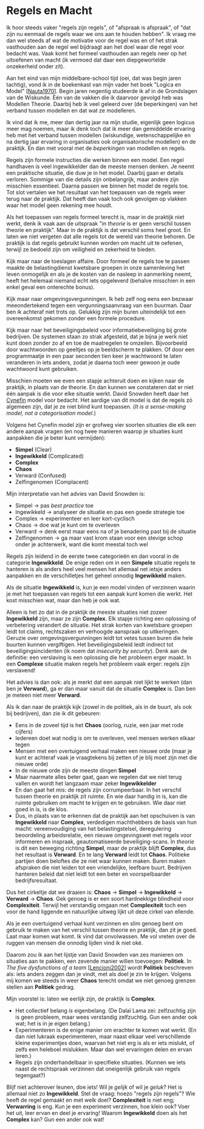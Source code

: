 # Regels en Macht

Ik hoor steeds vaker "regels zijn regels", of "afspraak is afspraak", of "dat zijn nu eenmaal de regels waar we ons aan te houden hebben". Ik vraag me dan wel steeds af wat de motivatie voor de regel was en of het strak vasthouden aan de regel wel bijdraagt aan het doel waar die regel voor bedacht was. Vaak komt het formeel vasthouden aan regels neer op het uitoefenen van macht (ik vermoed dat daar een diepgewortelde onzekerheid onder zit).

Aan het eind van mijn middelbare-school tijd (oei, dat was begin jaren tachtig), vond ik in de boekenkast van mijn vader het boek "Logica en Model" [[Nauta1970](#!bib@bibliography.json)]. Begin jaren negentig studeerde ik af in de Grondslagen van de Wiskunde. Één van de vakken die ik daarvoor gevolgd heb was Modellen Theorie. Daarbij heb ik veel geleerd over (de beperkingen) van het verband tussen modellen en dat wat ze modelleren.

Ik vind dat ik me, meer dan dertig jaar na mijn studie, eigenlijk geen logicus meer mag noemen, maar ik denk toch dat ik meer dan gemiddelde ervaring heb met het verband tussen modellen (wiskundige, wetenschappelijke en na dertig jaar ervaring in organisaties ook organisatorische modellen) en de praktijk. En dan met vooral met de *beperkingen* van modellen en regels.

Regels zijn formele instructies die werken binnen een model. Een regel handhaven is veel ingewikkelder dan de meeste mensen denken. Je neemt een praktische situatie, die duw je in het model. Daarbij gaan er details verloren. Sommige van die details zijn onbelangrijk, maar andere zijn misschien essentieel. Daarna passen we binnen het model de regels toe. Tot slot vertalen we het resultaat van het toepassen van de regels weer terug naar de praktijk. Dat heeft dan vaak toch ook gevolgen op vlakken waar het model geen rekening mee houdt.

Als het toepassen van regels formeel terecht is, maar in de praktijk niet werkt, denk ik vaak aan de uitspraak "in *theorie* is er geen verschil tussen theorie en praktijk". Maar in de praktijk is dat verschil soms heel groot. En laten we niet vergeten dat alle regels tot de wereld van theorie behoren. De praktijk is dat regels gebruikt kunnen worden om macht uit te oefenen, terwijl ze bedoeld zijn om veiligheid en zekerheid te bieden.

Kijk maar naar de toeslagen affaire. Door formeel de regels toe te passen maakte de belastingdienst kwetsbare groepen in onze samenleving het leven onmogelijk en als je de kosten van de nasleep in aanmerking neemt, heeft het helemaal niemand echt iets opgeleverd (behalve misschien in een enkel geval een onterechte bonus).

Kijk maar naar omgevingsvergunningen. Ik heb zelf nog eens een bezwaar meeondertekend tegen een vergunningsaanvraag van een buurman. Daar ben ik achteraf niet trots op. Gelukkig zijn mijn buren uiteindelijk tot een overeenkomst gekomen zonder een formele procedure.

Kijk maar naar het beveiligingsbeleid voor infor­matie­beveiliging bij grote bedrijven. De systemen staan zo strak afgesteld, dat je bijna je werk niet kunt doen zonder zo af en toe de maatregelen te omzeilen. Bijvoorbeeld door wachtwoorden op geeltjes op je beeldscherm te plakken. Of door een programmaatje in een paar seconden tien keer je wachtwoord te laten veranderen in iets anders, zodat je daarna toch weer gewoon je oude wachtwoord kunt gebruiken.

Misschien moeten we even een stapje achteruit doen en kijken naar de praktijk, in plaats van de theorie. En dan kunnen we constateren dat er niet één aanpak is die voor elke situatie werkt. David Snowden heeft daar het [Cynefin](https://www.youtube.com/watch?v=N7oz366X0-8&t=140s) model voor bedacht. Het aardige van dit model is dat de regels zó algemeen zijn, dat je ze niet blind kunt toepassen. (*It is a sense-making model, not a categorisation model*.)

Volgens het Cynefin model zijn er grofweg vier soorten situaties die elk een andere aanpak vragen (en nog twee manieren waarop je situaties kunt aanpakken die je beter kunt vermijden):

* **Simpel** (Clear)
* **Ingewikkeld** (Complicated)
* **Complex**
* **Chaos**
* Verward (Confused)
* Zelfingenomen (Complacent)

Mijn interpretatie van het advies van David Snowden is:

* Simpel → pas *best practice* toe
* Ingewikkeld → analyseer de situatie en pas een goede strategie toe
* Complex → experimenteer en leer kort-cyclisch
* Chaos → doe wat je kunt om te overleven
* Verward → denk eerst maar eens na of je benadering past bij de situatie
* Zelfingenomen → ga maar vast krom staan voor een stevige schop onder je achterwerk, want die komt meestal toch wel

Regels zijn leidend in de eerste twee categorieën en dan vooral in de categorie **Ingewikkeld**. De enige reden om in een **Simpele** situatie regels te hanteren is als anders heel veel mensen het allemaal net ietsje anders aanpakken en de verschilletjes het geheel onnodig **Ingewikkeld** maken.

Als de situatie **Ingewikkeld** is, kun je een model vinden of verzinnen waarin je met het toepassen van regels tot een aanpak kunt komen die werkt. Het kost misschien wat, maar dan heb je ook wat.

Alleen is het zo dat in de praktijk de meeste situaties niet zozeer **Ingewikkeld** zijn, maar ze zijn **Complex**. Elk stapje richting een oplossing of verbetering verandert de situatie. Het strak korten van kwetsbare groepen leidt tot claims, rechtszaken en verhoogde aanspraak op uitkeringen. Geruzie over omgevingsvergunningen leidt tot vetes tussen buren die hele buurten kunnen vergiftigen. Het beveiligingsbeleid leidt indirect tot beveiligingsincidenten (ik noem dat *insecurity by security*). Denk aan de definitie: een verslaving is een oplossing die het probleem erger maakt. In een **Complexe** situatie maken regels het probleem vaak erger: regels zijn verslavend!

Het advies is dan ook: als je merkt dat een aanpak niet lijkt te werken (dan ben je **Verward**), ga er dan maar vanuit dat de situatie **Complex** is. Dan ben je meteen niet meer **Verward**.

Als ik dan naar de praktijk kijk (zowel in de politiek, als in de buurt, als ook bij bedrijven), dan zie ik dit gebeuren:

* Eens in de zoveel tijd is het **Chaos** (oorlog, ruzie, een jaar met rode cijfers)
* Iedereen doet wat nodig is om te overleven, veel mensen werken elkaar tegen
* Mensen met een overtuigend verhaal maken een nieuwe orde (maar je kunt er achteraf vaak je vraagtekens bij zetten of je blij moet zijn met die nieuwe orde)
* In de nieuwe orde zijn de meeste dingen **Simpel**
* Maar naarmate alles beter gaat, gaan we regelen dat we niet terug vallen en wordt het langzaam maar zeker **Ingewikkelder**
* En dan gaat het mis: de regels zijn corrumpeerbaar. In het verschil tussen theorie en praktijk zit ruimte. En wie daar handig in is, kan die ruimte gebruiken om macht te krijgen en te gebruiken. Wie daar niet goed in is, is de klos.
* Dus, in plaats van te erkennen dat de praktijk aan het opschuiven is van **Ingewikkeld** naar **Complex**, verdedigen machthebbers de basis van hun macht: vereenvoudiging van het belastingstelsel, deregulering beoordeling arbeidsrelatie, een nieuwe omgevingswet met regels voor informeren en inspraak, geautomatiseerde beveiliging-scans. In *theorie* is dit een beweging richting **Simpel**, maar de praktijk blijft **Complex**, dus het resultaat is **Verward**. En te lang **Verward** leidt tot **Chaos**. Politieke partijen doen beloftes die ze niet waar kunnen maken. Buren maken afspraken die niet leiden tot een vriendelijke, leefbare buurt. Bedrijven hanteren beleid dat niet leidt tot een beter en voorspelbaarder bedrijfsresultaat.

Dus het cirkeltje dat we draaien is: **Chaos** → **Simpel** → **Ingewikkeld** → **Verward** → **Chaos**. Gek genoeg is er een soort hardnekkige blindheid voor **Complexiteit**. Terwijl het ver­standig omgaan met **Complexiteit** toch een voor de hand liggende en natuurlijke uitweg lijkt uit deze cirkel van ellende.

Als je een overtuigend verhaal kunt verzinnen en slim genoeg bent om gebruik te maken van het verschil tussen theorie en praktijk, dan zit je goed. Laat maar komen wat komt. Ik vind dat onvolwassen. Me vol vreten over de ruggen van mensen die onnodig lijden vind ik niet oké.

Daarom zou ik aan het lijstje van David Snowden van zes manieren om situaties aan te pakken, een zevende manier willen toevoegen: **Politiek**. In *The five dysfunctions of a team* [[Lencioni2002](#!bib@bibliography.json)] wordt **Politiek** beschreven als: iets anders zeggen dan je vindt, met als doel je zin te krijgen. Volgens mij komen we steeds in weer **Chaos** terecht omdat we niet genoeg grenzen stellen aan **Politiek** gedrag.

Mijn voorstel is: laten we eerlijk zijn, de praktijk is **Complex**.
* Het collectief belang *is* eigenbelang. (De Dalaï Lama zei: zelfzuchtig zijn is geen probleem, maar wees verstandig zelfzuchtig. Gun een ander ook wat; het is in je eigen belang.)
* Experimenteren is de enige manier om erachter te komen wat werkt. (En dan niet lukraak experimenteren, maar naast elkaar veel verschillende kleine experimentjes doen, waarvan het niet erg is als er iets mislukt, of zelfs een heleboel mislukken. Maar dan wel ervaringen delen en ervan leren.)
* Regels zijn onderhandelbaar in specifieke situaties. (Kunnen we iets naast de rechtspraak verzinnen dat oneigenlijk gebruik van regels tegengaat?)

Blijf niet achterover leunen, doe iets! Wil je *gelijk* of wil je *geluk*? Het is allemaal niet zo **Ingewikkeld**. Stel de vraag: hoezo "regels zijn regels"? Wie heeft de regel gemaakt en met welk doel? **Complexiteit** is niet eng; **Verwarring** is eng. Kun je een experiment verzinnen, hoe klein ook? Voer het uit, leer ervan en deel je ervaring! Waarom **Ingewikkeld** doen als het **Complex** kan? Gun een ander ook wat!
